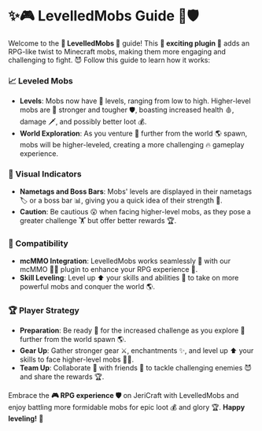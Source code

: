 # ✨🎮 LevelledMobs Guide 💎🛡️

Welcome to the **🌟 LevelledMobs 🌟** guide! This **🎉 exciting plugin 🎉** adds an RPG-like twist to Minecraft mobs, making them more engaging and challenging to fight. 😈 Follow this guide to learn how it works:

### 📈 Leveled Mobs
- **Levels**: Mobs now have 🔢 levels, ranging from low to high. Higher-level mobs are 💪 stronger and tougher 🛡️, boasting increased health 🩸, damage 🗡️, and possibly better loot 💰.
- **World Exploration**: As you venture 🚶️ further from the world 🌎 spawn, mobs will be higher-leveled, creating a more challenging 🔥 gameplay experience.

### 👀 Visual Indicators
- **Nametags and Boss Bars**: Mobs' levels are displayed in their nametags 🏷️ or a boss bar 📊, giving you a quick idea of their strength 💪.
- **Caution**: Be cautious 😮 when facing higher-level mobs, as they pose a greater challenge 🏋️ but offer better rewards 🏆.

### 🤝 Compatibility
- **mcMMO Integration**: LevelledMobs works seamlessly 🔄 with our mcMMO 🧙‍♂️ plugin to enhance your RPG experience 🏰.
- **Skill Leveling**: Level up ⬆️ your skills and abilities 🔮 to take on more powerful mobs and conquer the world 🌎.

### 🏆 Player Strategy
- **Preparation**: Be ready 💪 for the increased challenge as you explore 🚶️ further from the world spawn 🌎.
- **Gear Up**: Gather stronger gear ⚔️, enchantments ✨, and level up ⬆️ your skills to face higher-level mobs 🧟‍♂️.
- **Team Up**: Collaborate 🤝 with friends 👫 to tackle challenging enemies 😈 and share the rewards 🏆.

Embrace the **🎮 RPG experience 🛡️** on JeriCraft with LevelledMobs and enjoy battling more formidable mobs for epic loot 💰 and glory 🏆. **Happy leveling!** 🌟